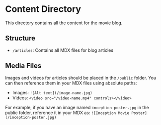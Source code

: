 # Content Directory

This directory contains all the content for the movie blog.

## Structure

- `/articles`: Contains all MDX files for blog articles

## Media Files

Images and videos for articles should be placed in the `/public` folder. You can then reference them in your MDX files using absolute paths:

- Images: `![Alt text](/image-name.jpg)`
- Videos: `<video src="/video-name.mp4" controls></video>`

For example, if you have an image named `inception-poster.jpg` in the public folder, reference it in your MDX as:
`![Inception Movie Poster](/inception-poster.jpg)`